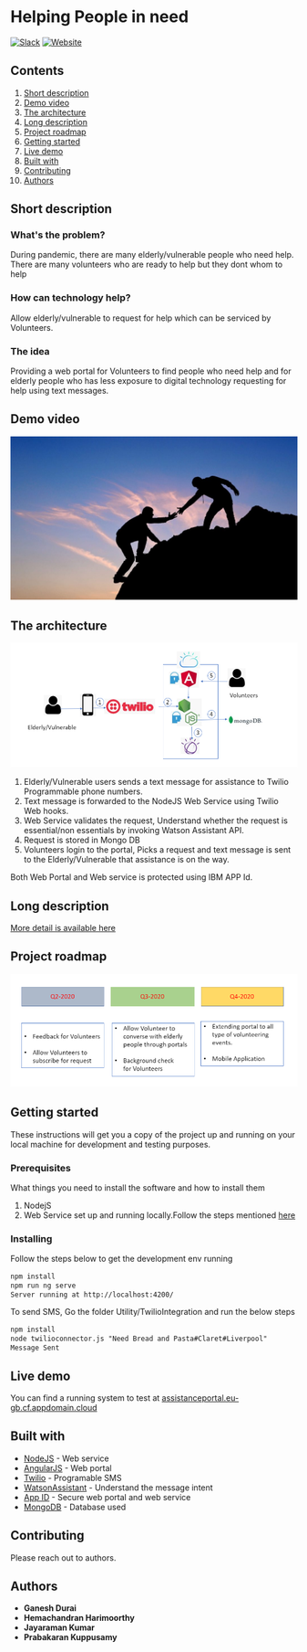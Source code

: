 # Helping People in need

[![Slack](https://img.shields.io/badge/Join-Slack-blue)](https://callforcode.org/slack) [![Website](https://img.shields.io/badge/View-Website-blue)](https://assistanceportal.eu-gb.cf.appdomain.cloud/)

## Contents

1. [Short description](#short-description)
1. [Demo video](#demo-video)
1. [The architecture](#the-architecture)
1. [Long description](#long-description)
1. [Project roadmap](#project-roadmap)
1. [Getting started](#getting-started)
1. [Live demo](#live-demo)
1. [Built with](#built-with)
1. [Contributing](#contributing)
1. [Authors](#authors)

## Short description

### What's the problem?

During pandemic, there are many elderly/vulnerable people who need help. There are many volunteers who are ready to help but they dont whom to help

### How can technology help?

Allow elderly/vulnerable to request for help which can be serviced by Volunteers.

### The idea

Providing a web portal for Volunteers to find people who need help and for elderly people who has less exposure to digital technology requesting for help using text messages.

## Demo video

[![Watch the video](https://github.com/Hemachandranhj/CallForCodeUI/blob/master/assets/Helpingpeople.jpg)](https://youtu.be/Z-7oJPo3yyI)

## The architecture

![Architecture](https://github.com/Hemachandranhj/CallForCodeUI/blob/master/assets/Architecture.PNG)

1. Elderly/Vulnerable users sends a text message for assistance to Twilio Programmable phone numbers.
2. Text message is forwarded to the NodeJS Web Service using Twilio Web hooks.
3. Web Service validates the request, Understand whether the request is essential/non essentials by invoking Watson Assistant API.
4. Request is stored in Mongo DB
5. Volunteers login to the portal, Picks a request and text message is sent to the Elderly/Vulnerable that assistance is on the way.

Both Web Portal and Web service is protected using IBM APP Id.

## Long description

[More detail is available here](https://github.com/Hemachandranhj/CallForCodeUI/blob/master/description.md)

## Project roadmap

![Roadmap](https://github.com/Hemachandranhj/CallForCodeUI/blob/master/assets/Roadmap.PNG)

## Getting started

These instructions will get you a copy of the project up and running on your local machine for development and testing purposes. 

### Prerequisites

What things you need to install the software and how to install them

1. NodejS
2. Web Service set up and running locally.Follow the steps mentioned [here](https://github.com/Hemachandranhj/CallForCodeNode/blob/master/README.md)

### Installing

Follow the steps below to get the development env running


```node
npm install
npm run ng serve
Server running at http://localhost:4200/
```

To send SMS, Go the folder Utility/TwilioIntegration and run the below steps

```node
npm install
node twilioconnector.js "Need Bread and Pasta#Claret#Liverpool"
Message Sent
```


## Live demo

You can find a running system to test at [assistanceportal.eu-gb.cf.appdomain.cloud](https://assistanceportal.eu-gb.cf.appdomain.cloud/)

## Built with

* [NodeJS](https://nodejs.org/en/) - Web service 
* [AngularJS](https://angularjs.org/) - Web portal
* [Twilio](https://www.twilio.com/) - Programable SMS
* [WatsonAssistant](https://cloud.ibm.com/docs/assistant?topic=assistant-api-overview) - Understand the message intent
* [App ID](https://maven.apache.org/) - Secure web portal and web service
* [MongoDB](https://www.mongodb.com/) - Database used

## Contributing

Please reach out to authors.

## Authors

* **Ganesh Durai** 
* **Hemachandran Harimoorthy** 
* **Jayaraman Kumar** 
* **Prabakaran Kuppusamy** 
